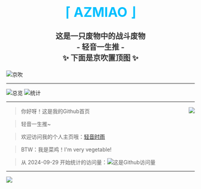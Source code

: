 <div align="center">
  <h1 style="color:#00BFFF;font-size:35px">⌈ AZMIAO ⌋</h1>
  <h3 style="color:#333333;font-size:20px">这是一只废物中的战斗废物<br> - 轻音一生推 - <br>✨ 下面是京吹置顶图 ✨</h3>
</div>

![京吹](https://raw.githubusercontent.com/azmiao/azmiao/main/header_img.png)

----

![总览](https://streak-stats.demolab.com/?user=azmiao&locale=zh_Hans&date_format=[Y.]n.j&card_width=405) ![统计](https://github-readme-stats.vercel.app/api?username=azmiao&show_icons=true&theme=ambient_gradient&locale=cn&custom_title=Github状态统计~&card_width=405)

----

<a href="https://github.com/azmiao">
  <img align="right" src="https://github-readme-stats.vercel.app/api/top-langs/?username=azmiao&layout=compact&card_width=420" />
</a>

> 你好呀！这是我的Github首页

> 轻音一生推~

> 欢迎访问我的个人主页哦：<a href="https://www.594594.xyz" target="_blank">轻音时雨</a>

> BTW：我是菜鸡！I'm very vegetable!

> 从 2024-09-29 开始统计的访问量：![这是Github访问量](https://komarev.com/ghpvc/?username=azmiao)

----

<a href="https://github.com/azmiao">
  <img align="left" src="https://github-profile-trophy.vercel.app/?username=azmiao&column=8&row=1&margin-w=15&margin-h=15&no-frame=true" />
</a>
